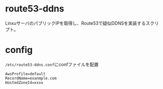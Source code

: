 # route53-ddns
LinxuサーバのパブリックIPを取得し、Route53で疑似DDNSを実装するスクリプト。
# config
`/etc/route53-ddns.conf`にconfファイルを配置
```
AwsProfile=default
RecordName=exanmple.com
HostedZoneId=xxxx
```
